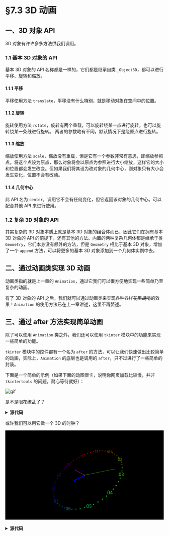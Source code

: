 §7.3 3D 动画
============

一、3D 对象 API
---------------

3D 对象有许许多多方法供我们调用。

### 1.1 基本 3D 对象的 API

基本 3D 对象的 API 名称都是一样的，它们都是继承自类 `_Object3D`，都可以进行平移、旋转和缩放。

#### 1.1.1 平移

平移使用方法 `translate`，平移没有什么特别，就是移动对象在空间中的位置。

#### 1.1.2 旋转

旋转使用方法 `rotate`，旋转有两个重载，可以旋转绕某一点进行旋转，也可以旋转绕某一条线进行旋转。
两者的参数略有不同，默认情况下是绕原点进行旋转。

#### 1.1.3 缩放

缩放使用方法 `scale`，缩放没有重载，但是它有一个参数非常有意思，即缩放参照点。将这个点设为原点，那么对象将会以原点为参照进行大小缩放，这样它的大小和位置都会发生改变。但如果我们将其设为改对象的几何中心，则对象只有大小会发生变化，位置不会有改动。

#### 1.1.4 几何中心

此 API 名为 `center`，调用它不会有任何变化，但它返回该对象的几何中心。可以配合其他 API 来进行使用。

### 1.2 复杂 3D 对象的 API

其实复杂的 3D 对象本质上就是基本 3D 对象的组合体而已，因此它们在拥有基本 3D 对象的 API 的前提下，还有其他的方法。内置的两种复杂几何体都是继承于类 `Geometry`，它们本身没有额外的方法，但是 `Geometry` 相比于基本 3D 对象，增加了一个 `append` 方法，可以将更多的基本 3D 对象添加到一个几何体实例中去。

二、通过动画类实现 3D 动画
------------------------

动画类指的就是上一章的 `Animation`，通过它我们可以很方便地实现一些简单乃至复杂的动画。

有了 3D 对象的 API 之后，我们就可以通过动画类来实现各种各样~~花里胡哨~~的效果！`Animation` 的使用方法已在上一章讲述，这里不再赘述。

三、通过 after 方法实现简单动画
-----------------------------

除了可以使用 `Animation` 类之外，我们还可以使用 `tkinter` 模块中的功能来实现一些简单的功能。

`tkinter` 模块中的控件都有一个名为 `after` 的方法，可以让我们快速做出比较简单的动画，实际上，`Animation` 的底层也是调用的 `after`，只不过进行了一些简单的封装。

下面是一个简单的示例（如果下面的动图很卡，说明你网页加载比较慢，并非 `tkintertools` 的问题，耐心等待就好）：

![gif](images/7.3-3.1-1.gif)

是不是眼花缭乱了？

<details><summary><b>源代码</b></summary>

```python
import math

import tkintertools as tkt
from tkintertools import tools_3d as t3d

root = tkt.Tk('3D Text', 1280, 720)
space = t3d.Space(root, 1280, 720, 0, 0, bg='black', keep=False)

r = 300

O = t3d.Point(space, [0, 0, 0], fill='white', size=3)
X = t3d.Line(space, [0, 0, 0], [1, 0, 0], fill='')
Y = t3d.Line(space, [0, 0, 0], [0, 1, 0], fill='')
Z = t3d.Line(space, [0, 0, 0], [0, 0, 1], fill='')

ring = {'x': [], 'y': [], 'z': []}  # type: dict[str, list[t3d.Text]]
line = {'x': [], 'y': [], 'z': []}  # type: dict[str, list[t3d.Text]]

for i in range(26):
    t = chr(65+i)
    φ = i/26 * math.tau
    c1 = r * math.sin(φ)
    c2 = r * math.cos(φ)
    ring['x'].append(t3d.Text(space, [0, c1, c2], text=t, fill='#FF0000'))
    ring['y'].append(t3d.Text(space, [c1, 0, c2], text=t, fill='#00FF00'))
    ring['z'].append(t3d.Text(space, [c1, c2, 0], text=t, fill='#0000FF'))

for i in range(10):
    t = str(i)
    c = (i+1) * 600/11 - r
    line['x'].append(t3d.Text(space, [c, 0, 0], text=t, fill='#00FFFF'))
    line['y'].append(t3d.Text(space, [0, c, 0], text=t, fill='#FF00FF'))
    line['z'].append(t3d.Text(space, [0, 0, c], text=t, fill='#FFFF00'))


def animation():
    for obj3D in ring['x']:
        obj3D.rotate(0.05, axis=X.coordinates)
    for obj3D in ring['y']:
        obj3D.rotate(0.05, axis=Y.coordinates)
    for obj3D in ring['z']:
        obj3D.rotate(0.05, axis=Z.coordinates)
    for obj3D in line['x']:
        obj3D.rotate(-0.05, axis=Y.coordinates)
    for obj3D in line['y']:
        obj3D.rotate(-0.05, axis=Z.coordinates)
    for obj3D in line['z']:
        obj3D.rotate(-0.05, axis=X.coordinates)
    for obj3D in space.items_3d():
        obj3D.rotate(0, -0.01, 0.01, center=O.center())
        obj3D.update()
    root.after(10, animation)


animation()
root.mainloop()
```

</details>

或许我们可以用它做一个 3D 的时钟？

![png](images/7.3-3.1-2.png)

<details><summary><b>源代码</b></summary>

```python
import math
import time

import tkintertools as tkt
from tkintertools import tools_3d as t3d

root = tkt.Tk('3D Clock', 1280, 720)
space = t3d.Space(root, 1280, 720, 0, 0, bg='black', keep=False)

O = t3d.Point(space, [0, 0, 0], fill='white', size=3)
X = t3d.Line(space, [0, 0, 0], [1, 0, 0], fill='')
Y = t3d.Line(space, [0, 0, 0], [0, 1, 0], fill='')
Z = t3d.Line(space, [0, 0, 0], [0, 0, 1], fill='')

h = t3d.Line(space, [0, 0, 0], [0, 0, 100], width=6, fill='#FF0000')
m = t3d.Line(space, [0, 0, 0], [0, 0, 150], width=4, fill='#00FF00')
s = t3d.Line(space, [0, 0, 0], [0, 0, 250], width=2, fill='#0000FF')

fill = []
fill += tkt.color(['#FF0000', '#00FF00'], seqlength=20)
fill += tkt.color(['#00FF00', '#0000FF'], seqlength=20)
fill += tkt.color(['#0000FF', '#FF0000'], seqlength=20)

r = 300

for i, c in enumerate(fill):
    t = f'{(i // 5):02d}' if i % 5 == 0 else '●'
    if t == '00':
        t = 12
    size = 30 if i % 5 == 0 else 16
    φ = (15 - i) / 60 * math.tau
    x = r * math.cos(φ)
    y = r * math.sin(φ)
    t3d.Text(space, [0, x, y], text=t, fill=c, font=(tkt.FONT, -size))


time_ = list(map(int, time.strftime('%H %M %S', time.localtime()).split()))
h_ = time_[0] % 12
m_ = time_[1]
s_ = time_[2]

h.rotate((60 * ((60 * h_) + m_) + s_) * -
         math.tau / 60 / 60 / 12, axis=X.coordinates)
m.rotate(((60 * m_) + s_) * -math.tau / 60 / 60, axis=X.coordinates)
s.rotate(s_ * -math.tau / 60, axis=X.coordinates)


def animation(speed: int, t: int = 60*((60*h_) + m_) + s_) -> None:
    """动画"""
    s.rotate(-math.tau / 60, axis=X.coordinates)
    space.itemconfigure(s.item, fill=fill[(t % 60)])
    s.update()
    m.rotate(-math.tau / 60 / 60, axis=X.coordinates)
    space.itemconfigure(m.item, fill=fill[((t // 60) % 60)])
    m.update()
    h.rotate(-math.tau / 60 / 60 / 12, axis=X.coordinates)
    space.itemconfigure(h.item, fill=fill[((t // 60 // 12) % 60)])
    h.update()
    space.after(1000 // speed, animation, speed, t + 1)


def start() -> None:
    """校正时间"""
    while not math.isclose(time.time(), int(time.time())):
        continue
    animation(1)  # 参数为时间流逝速度


start()
root.mainloop()
```

</details>
